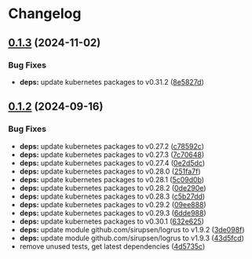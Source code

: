 # Changelog

## [0.1.3](https://github.com/Jmainguy/k8snodeissues/compare/v0.1.2...v0.1.3) (2024-11-02)


### Bug Fixes

* **deps:** update kubernetes packages to v0.31.2 ([8e5827d](https://github.com/Jmainguy/k8snodeissues/commit/8e5827de8d04d32a2ca0fe37f91d3284c63691e8))

## [0.1.2](https://github.com/Jmainguy/k8snodeissues/compare/v0.1.1...v0.1.2) (2024-09-16)


### Bug Fixes

* **deps:** update kubernetes packages to v0.27.2 ([c78592c](https://github.com/Jmainguy/k8snodeissues/commit/c78592ca8d3f5ca4aeacc1f40377eb3c54a72fdb))
* **deps:** update kubernetes packages to v0.27.3 ([7c70648](https://github.com/Jmainguy/k8snodeissues/commit/7c7064846eba1fb5a60aeeafafb4a9aee812af1f))
* **deps:** update kubernetes packages to v0.27.4 ([0e2d5dc](https://github.com/Jmainguy/k8snodeissues/commit/0e2d5dc9f3ffa7f976898eb08d80a4312cbdaa4f))
* **deps:** update kubernetes packages to v0.28.0 ([251fa7f](https://github.com/Jmainguy/k8snodeissues/commit/251fa7fa31bf08a90c4c4eddab11af6ebc626e5d))
* **deps:** update kubernetes packages to v0.28.1 ([5c09d0b](https://github.com/Jmainguy/k8snodeissues/commit/5c09d0bc339e7608fa642f9fbdf257401d953df6))
* **deps:** update kubernetes packages to v0.28.2 ([0de290e](https://github.com/Jmainguy/k8snodeissues/commit/0de290e0281ed62cf69dc21df9f7f1574fa23d6e))
* **deps:** update kubernetes packages to v0.28.3 ([c5b27dd](https://github.com/Jmainguy/k8snodeissues/commit/c5b27dd4ef5dc085a519c070fe828c8d78b1297a))
* **deps:** update kubernetes packages to v0.29.2 ([09ee888](https://github.com/Jmainguy/k8snodeissues/commit/09ee888fc7e7d8f151555aaeadbdb38479d3e321))
* **deps:** update kubernetes packages to v0.29.3 ([6dde988](https://github.com/Jmainguy/k8snodeissues/commit/6dde988a650328e56aa2028cfde24da888624fbf))
* **deps:** update kubernetes packages to v0.30.1 ([632e625](https://github.com/Jmainguy/k8snodeissues/commit/632e6252fa097cdf6f0cfc916778f2c3fc7f9647))
* **deps:** update module github.com/sirupsen/logrus to v1.9.2 ([3de098f](https://github.com/Jmainguy/k8snodeissues/commit/3de098f936f55e6270ed1ce1983c15839347d39d))
* **deps:** update module github.com/sirupsen/logrus to v1.9.3 ([43d5fcd](https://github.com/Jmainguy/k8snodeissues/commit/43d5fcd5fabe6883f1fdf6879aacbb48228c8874))
* remove unused tests, get latest dependencies ([4d5735c](https://github.com/Jmainguy/k8snodeissues/commit/4d5735cebf25fab4a922503cc2120d278945a208))
